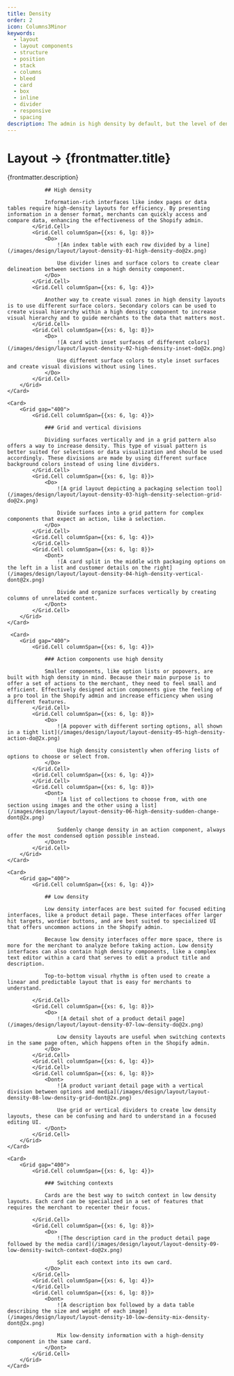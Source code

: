 ```yaml
---
title: Density
order: 2
icon: Columns3Minor
keywords:
  - layout
  - layout components
  - structure
  - position
  - stack
  - columns
  - bleed
  - card
  - box
  - inline
  - divider
  - responsive
  - spacing
description: The admin is high density by default, but the level of density can range depending on the merchant's task.
---
```


# Layout &rarr; {frontmatter.title}

<Lede>{frontmatter.description}</Lede>

<Subnav />

<Stack gap="800">
    <Card>
        <Grid gap="400">
            <Grid.Cell columnSpan={{xs: 6, lg: 4}}>

                ## High density

                Information-rich interfaces like index pages or data tables require high-density layouts for efficiency. By presenting information in a denser format, merchants can quickly access and compare data, enhancing the effectiveness of the Shopify admin.
            </Grid.Cell>
            <Grid.Cell columnSpan={{xs: 6, lg: 8}}>
                <Do>
                    ![An index table with each row divided by a line](/images/design/layout/layout-density-01-high-density-do@2x.png)

                    Use divider lines and surface colors to create clear delineation between sections in a high density component.
                </Do>
            </Grid.Cell>
            <Grid.Cell columnSpan={{xs: 6, lg: 4}}>

                Another way to create visual zones in high density layouts is to use different surface colors. Secondary colors can be used to create visual hierarchy within a high density component to increase visual hierarchy and to guide merchants to the data that matters most.
            </Grid.Cell>
            <Grid.Cell columnSpan={{xs: 6, lg: 8}}>
                <Do>
                    ![A card with inset surfaces of different colors](/images/design/layout/layout-density-02-high-density-inset-do@2x.png)

                    Use different surface colors to style inset surfaces and create visual divisions without using lines.
                </Do>
            </Grid.Cell>
        </Grid>
    </Card>

    <Card>
        <Grid gap="400">
            <Grid.Cell columnSpan={{xs: 6, lg: 4}}>

                ### Grid and vertical divisions

                Dividing surfaces vertically and in a grid pattern also offers a way to increase density. This type of visual pattern is better suited for selections or data visualization and should be used accordingly. These divisions are made by using different surface background colors instead of using line dividers.
            </Grid.Cell>
            <Grid.Cell columnSpan={{xs: 6, lg: 8}}>
                <Do>
                    ![A grid layout depicting a packaging selection tool](/images/design/layout/layout-density-03-high-density-selection-grid-do@2x.png)

                    Divide surfaces into a grid pattern for complex components that expect an action, like a selection.
                </Do>
            </Grid.Cell>
            <Grid.Cell columnSpan={{xs: 6, lg: 4}}>
            </Grid.Cell>
            <Grid.Cell columnSpan={{xs: 6, lg: 8}}>
                <Dont>
                    ![A card split in the middle with packaging options on the left in a list and customer details on the right](/images/design/layout/layout-density-04-high-density-vertical-dont@2x.png)

                    Divide and organize surfaces vertically by creating columns of unrelated content.
                </Dont>
            </Grid.Cell>
        </Grid>
    </Card>

     <Card>
        <Grid gap="400">
            <Grid.Cell columnSpan={{xs: 6, lg: 4}}>

                ### Action components use high density

                Smaller components, like option lists or popovers, are built with high density in mind. Because their main purpose is to offer a set of actions to the merchant, they need to feel small and efficient. Effectively designed action components give the feeling of a pro tool in the Shopify admin and increase efficiency when using different features.
            </Grid.Cell>
            <Grid.Cell columnSpan={{xs: 6, lg: 8}}>
                <Do>
                    ![A popover with different sorting options, all shown in a tight list](/images/design/layout/layout-density-05-high-density-action-do@2x.png)

                    Use high density consistently when offering lists of options to choose or select from.
                </Do>
            </Grid.Cell>
            <Grid.Cell columnSpan={{xs: 6, lg: 4}}>
            </Grid.Cell>
            <Grid.Cell columnSpan={{xs: 6, lg: 8}}>
                <Dont>
                    ![A list of collections to choose from, with one section using images and the other using a list](/images/design/layout/layout-density-06-high-density-sudden-change-dont@2x.png)

                    Suddenly change density in an action component, always offer the most condensed option possible instead.
                </Dont>
            </Grid.Cell>
        </Grid>
    </Card>

    <Card>
        <Grid gap="400">
            <Grid.Cell columnSpan={{xs: 6, lg: 4}}>

                ## Low density

                Low density interfaces are best suited for focused editing interfaces, like a product detail page. These interfaces offer larger hit targets, wordier buttons, and are best suited to specialized UI that offers uncommon actions in the Shopify admin.

                Because low density interfaces offer more space, there is more for the merchant to analyze before taking action. Low density interfaces can also contain high density components, like a complex text editor within a card that serves to edit a product title and description.

                Top-to-bottom visual rhythm is often used to create a linear and predictable layout that is easy for merchants to understand.

            </Grid.Cell>
            <Grid.Cell columnSpan={{xs: 6, lg: 8}}>
                <Do>
                    ![A detail shot of a product detail page](/images/design/layout/layout-density-07-low-density-do@2x.png)

                    Low density layouts are useful when switching contexts in the same page often, which happens often in the Shopify admin.
                </Do>
            </Grid.Cell>
            <Grid.Cell columnSpan={{xs: 6, lg: 4}}>
            </Grid.Cell>
            <Grid.Cell columnSpan={{xs: 6, lg: 8}}>
                <Dont>
                    ![A product variant detail page with a vertical division between options and media](/images/design/layout/layout-density-08-low-density-grid-dont@2x.png)

                    Use grid or vertical dividers to create low density layouts, these can be confusing and hard to understand in a focused editing UI.
                </Dont>
            </Grid.Cell>
        </Grid>
    </Card>

    <Card>
        <Grid gap="400">
            <Grid.Cell columnSpan={{xs: 6, lg: 4}}>

                ### Switching contexts

                Cards are the best way to switch context in low density layouts. Each card can be specialized in a set of features that requires the merchant to recenter their focus.

            </Grid.Cell>
            <Grid.Cell columnSpan={{xs: 6, lg: 8}}>
                <Do>
                    ![The description card in the product detail page followed by the media card](/images/design/layout/layout-density-09-low-density-switch-context-do@2x.png)

                    Split each context into its own card.
                </Do>
            </Grid.Cell>
            <Grid.Cell columnSpan={{xs: 6, lg: 4}}>
            </Grid.Cell>
            <Grid.Cell columnSpan={{xs: 6, lg: 8}}>
                <Dont>
                    ![A description box followed by a data table describing the size and weight of each image](/images/design/layout/layout-density-10-low-density-mix-density-dont@2x.png)

                    Mix low-density information with a high-density component in the same card.
                </Dont>
            </Grid.Cell>
        </Grid>
    </Card>

</Stack>
